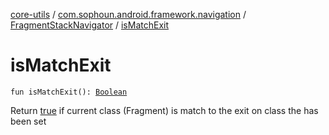 [core-utils](../../index.md) / [com.sophoun.android.framework.navigation](../index.md) / [FragmentStackNavigator](index.md) / [isMatchExit](./is-match-exit.md)

# isMatchExit

`fun isMatchExit(): `[`Boolean`](https://kotlinlang.org/api/latest/jvm/stdlib/kotlin/-boolean/index.html)

Return [true](#) if current class (Fragment) is match to
the exit on class the has been set

